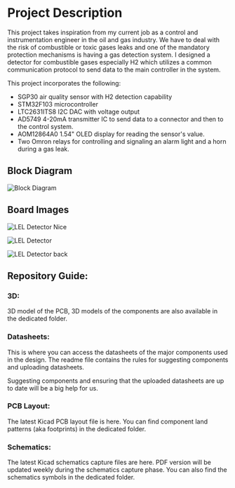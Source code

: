 # Project Description

This project takes inspiration from my current job as a control and instrumentation engineer in the oil and gas industry. We have to deal with the risk of combustible or toxic gases leaks and one of the mandatory protection mechanisms is having a gas detection system. I designed a detector for combustible gases especially H2 which utilizes a common communication protocol to send data to the main controller in the system. 

This project incorporates the following: 
- SGP30 air quality sensor with H2 detection capability
- STM32F103 microcontroller
- LTC2631ITS8 I2C DAC with voltage output
- AD5749 4-20mA transmitter IC to send data to a connector and then to the control system.
- AOM12864A0 1.54" OLED display for reading the sensor's value.
- Two Omron relays for controlling and signaling an alarm light and a horn during a gas leak.

## Block Diagram

![Block Diagram](https://user-images.githubusercontent.com/71399691/196049351-8af7a224-e577-4999-854c-2059e4e5a7d0.jpg)

## Board Images

![LEL Detector Nice ](https://user-images.githubusercontent.com/71399691/196050011-fba6fb54-3544-4988-93b3-46cdcc803abd.jpg)

![LEL Detector](https://user-images.githubusercontent.com/71399691/196050020-7f369ce2-1a90-4e75-aa05-27d5c61337ae.jpg)

![LEL Detector back ](https://user-images.githubusercontent.com/71399691/196050032-1eafafcb-c521-4b27-8a59-2ccf92db90e6.jpg)

## Repository Guide:

### 3D:

3D model of the PCB, 3D models of the components are also available in the dedicated folder.

### Datasheets:

This is where you can access the datasheets of the major components used in the design. The readme file contains the rules for suggesting components and uploading datasheets. 

Suggesting components and ensuring that the uploaded datasheets are up to date will be a big help for us.

### PCB Layout: 

The latest Kicad PCB layout file is here. You can find component land patterns (aka footprints) in the dedicated folder.

### Schematics:

The latest Kicad schematics capture files are here. PDF version will be updated weekly during the schematics capture phase. You can also find the schematics symbols in the dedicated folder. 

